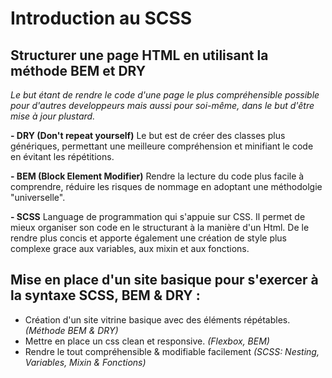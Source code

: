 # Introduction au SCSS

## Structurer une page HTML en utilisant la méthode BEM et DRY
*Le but étant de rendre le code d'une page le plus compréhensible possible pour d'autres developpeurs mais aussi pour soi-même, dans le but d'être mise à jour plustard.*

**- DRY (Don't repeat yourself)**
Le but est de créer des classes plus génériques, permettant une meilleure compréhension et minifiant le code en évitant les répétitions.  

**- BEM (Block Element Modifier)**
Rendre la lecture du code plus facile à comprendre, réduire les risques de nommage en adoptant une méthodolgie "universelle".  

**- SCSS**
Language de programmation qui s'appuie sur CSS. Il permet de mieux organiser son code en le structurant à la manière d'un Html. De le rendre plus concis et apporte également une création de style plus complexe grace aux variables, aux mixin et aux fonctions.  

## Mise en place d'un site basique pour s'exercer à la syntaxe SCSS, BEM & DRY :

- Création d'un site vitrine basique avec des éléments répétables. *(Méthode BEM & DRY)*
- Mettre en place un css clean et responsive. *(Flexbox, BEM)*
- Rendre le tout compréhensible & modifiable facilement *(SCSS: Nesting, Variables, Mixin & Fonctions)*
